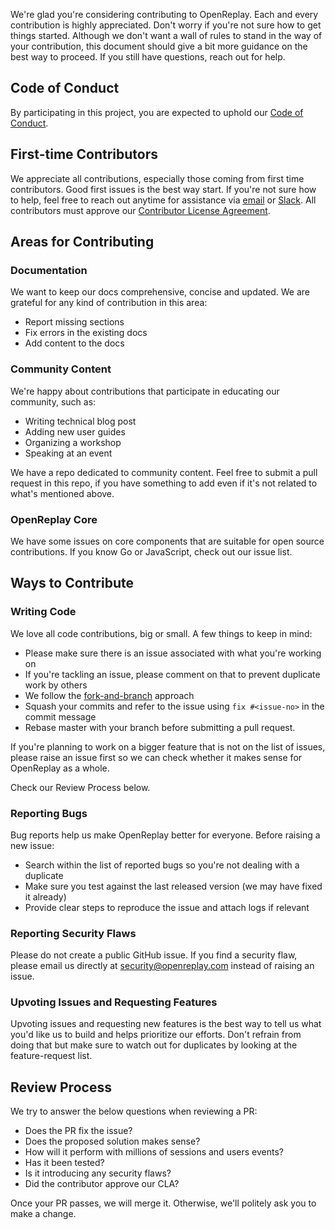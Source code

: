 We're glad you're considering contributing to OpenReplay. Each and every contribution is highly appreciated. Don't worry if you're not sure how to get things started. Although we don't want a wall of rules to stand in the way of your contribution, this document should give a bit more guidance on the best way to proceed. If you still have questions, reach out for help.

## Code of Conduct

By participating in this project, you are expected to uphold our [Code of Conduct](CODE_OF_CONDUCT.md).

## First-time Contributors

We appreciate all contributions, especially those coming from first time contributors. Good first issues is the best way start. If you're not sure how to help, feel free to reach out anytime for assistance via [email](mailto:hey@openreplay.com) or [Slack](https://slack.openreplay.com). All contributors must approve our [Contributor License Agreement](https://cla-assistant.io/openreplay/openreplay).

## Areas for Contributing

### Documentation

We want to keep our docs comprehensive, concise and updated. We are grateful for any kind of contribution in this area:
- Report missing sections
- Fix errors in the existing docs
- Add content to the docs

### Community Content

We're happy about contributions that participate in educating our community, such as:
- Writing technical blog post
- Adding new user guides
- Organizing a workshop
- Speaking at an event

We have a repo dedicated to community content. Feel free to submit a pull request in this repo, if you have something to add even if it's not related to what's mentioned above.

### OpenReplay Core

We have some issues on core components that are suitable for open source contributions. If you know Go or JavaScript, check out our issue list.

## Ways to Contribute

### Writing Code

We love all code contributions, big or small. A few things to keep in mind:

- Please make sure there is an issue associated with what you're working on
- If you're tackling an issue, please comment on that to prevent duplicate work by others
- We follow the [fork-and-branch](https://blog.scottlowe.org/2015/01/27/using-fork-branch-git-workflow/) approach
- Squash your commits and refer to the issue using `fix #<issue-no>` in the commit message
- Rebase master with your branch before submitting a pull request.

If you're planning to work on a bigger feature that is not on the list of issues, please raise an issue first so we can check whether it makes sense for OpenReplay as a whole.

Check our Review Process below.

### Reporting Bugs

Bug reports help us make OpenReplay better for everyone. Before raising a new issue:
- Search within the list of reported bugs so you're not dealing with a duplicate
- Make sure you test against the last released version (we may have fixed it already)
- Provide clear steps to reproduce the issue and attach logs if relevant

### Reporting Security Flaws

Please do not create a public GitHub issue. If you find a security flaw, please email us directly at [security@openreplay.com](mailto:security@openreplay.com) instead of raising an issue.

### Upvoting Issues and Requesting Features

Upvoting issues and requesting new features is the best way to tell us what you'd like us to build and helps prioritize our efforts. Don't refrain from doing that but make sure to watch out for duplicates by looking at the feature-request list.

## Review Process

We try to answer the below questions when reviewing a PR:
- Does the PR fix the issue?
- Does the proposed solution makes sense?
- How will it perform with millions of sessions and users events?
- Has it been tested?
- Is it introducing any security flaws?
- Did the contributor approve our CLA?

Once your PR passes, we will merge it. Otherwise, we'll politely ask you to make a change.
